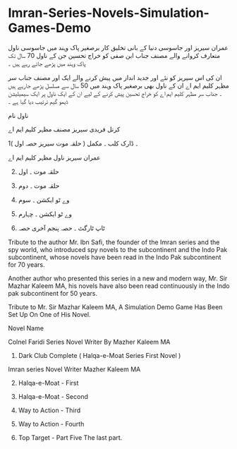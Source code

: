 # Imran-Series-Novels-Simulation-Games-Demo

عمران سیریز اور جاسوسی دنیا کے بانی تخلیق کار برصغیر پاک وہند میں جاسوسی ناول متعارف کروانے والے مصنف جناب ابن صفی کو خراج تحسین جن کے ناول 70 سال تک پاک وہند میں پڑھے جاتے رہے ہیں ۔

ان کی اس سیریز کو نئے اور جدید انداز میں پیش کرنے والے ایک اور مصنف جناب سر مظہر کلیم ایم اے ان کے ناول بھی برصغیر پاک وہند میں 50 سال سے مسلسل پڑھے جارہے ہیں ۔ 
جناب سر مظہر کلیم ایم اے کو خراج تحسین پیش کرنے کے لیے ان کے ایک ناول پر ایک سیمیلیشن ڈیمو گیم ترتیب دیا گیا ہے ۔

ناول نام

کرنل فریدی سیریز مصنف مظہر کلیم ایم اے

1۔ ڈارک کلب ۔ مکمل ( حلقہ موت سیریز حصہ اول )

عمران سیریز ناول مظہر کلیم ایم اے

2. حلقہ موت ۔ اول
 
4. حلقہ موت ۔ دوم
 
6. وے ٹو ایکشن ۔ سوم
 
8. وے ٹو ایکشن ۔ چہارم
 
10. ٹاپ ٹارگٹ ۔ حصہ پنجم آخری حصہ
 
Tribute to the author Mr. Ibn Safi, the founder of the Imran series and the spy world, who introduced spy novels to the subcontinent and the Indo Pak subcontinent, whose novels have been read in the Indo Pak subcontinent for 70 years.

Another author who presented this series in a new and modern way, Mr. Sir Mazhar Kaleem MA, his novels have also been read continuously in the Indo pak subcontinent for 50 years. 

Tribute to Mr. Sir Mazhar Kaleem MA, A Simulation Demo Game Has Been Set Up On One of    His Novel.

Novel Name

Colnel Faridi Series Novel Writer By Mazher Kaleem MA

1. Dark Club Complete ( Halqa-e-Moat Series First Novel )

Imran series Novel Writer Mazher Kaleem MA

2. Halqa-e-Moat - First

3. Halqa-e-Moat - Second

4. Way to Action - Third

5. Way to Action - Fourth

6. Top Target - Part Five The last part.
